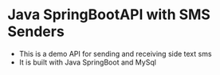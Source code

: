 # Java SpringBootAPI with SMS Senders

- This is a demo API for sending and receiving side text sms
- It is built with Java SpringBoot and MySql
